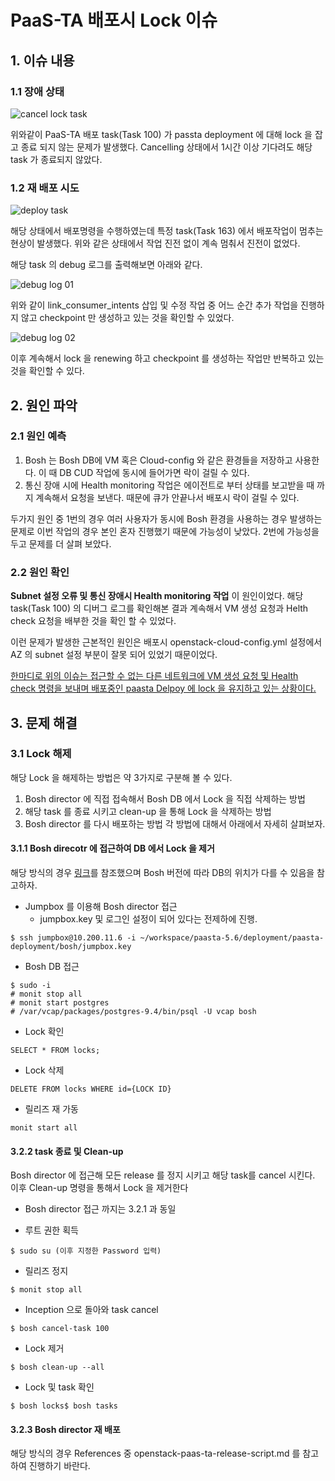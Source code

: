 # PaaS-TA 배포시 Lock 이슈

## 1. 이슈 내용

### 1.1 장애 상태

![cancel lock task](img/lock1)

위와같이 PaaS-TA 배포 task(Task 100) 가 passta deployment 에 대해 lock 을 잡고 종료 되지 않는 문제가 발생했다. Cancelling 상태에서 1시간 이상 기다려도 해당 task 가 종료되지 않았다.

### 1.2 재 배포 시도

![deploy task](C:\Users\Revit002\Desktop\KakaoTalk_20210712_130844430.png)

해당 상태에서 배포명령을 수행하였는데 특정 task(Task 163) 에서 배포작업이 멈추는 현상이 발생했다. 위와 같은 상태에서 작업 진전 없이 계속 멈춰서 진전이 없었다.

해당 task 의 debug 로그를 출력해보면 아래와 같다.

![debug log 01](C:\Users\Revit002\Desktop\KakaoTalk_20210712_131003386.png)

위와 같이 link_consumer_intents 삽입 및 수정 작업 중 어느 순간 추가 작업을 진행하지 않고 checkpoint 만 생성하고 있는 것을 확인할 수 있었다.

![debug log 02](C:\Users\Revit002\Desktop\KakaoTalk_20210712_131114726.png)

이후 계속해서 lock 을 renewing 하고 checkpoint 를 생성하는 작업만 반복하고 있는 것을 확인할 수 있다.

## 2. 원인 파악

### 2.1 원인 예측

1. Bosh 는 Bosh DB에 VM 혹은 Cloud-config 와 같은 환경들을 저장하고 사용한다. 이 때 DB CUD 작업에 동시에 들어가면 락이 걸릴 수 있다.
2. 통신 장애 시에 Health monitoring 작업은 에이전트로 부터 상태를 보고받을 때 까지 계속해서 요청을 보낸다. 때문에 큐가 안끝나서 배포시 락이 걸릴 수 있다.

두가지 원인 중 1번의 경우 여러 사용자가 동시에 Bosh 환경을 사용하는 경우 발생하는 문제로 이번 작업의 경우 본인 혼자 진행했기 때문에 가능성이 낮았다. 2번에 가능성을 두고 문제를 더 살펴 보았다.

### 2.2 원인 확인

**Subnet  설정 오류 및 통신 장애시 Health monitoring 작업** 이 원인이었다. 해당 task(Task 100) 의 디버그 로그를 확인해본 결과 계속해서 VM 생성 요청과 Helth check 요청을 배부한 것을 확인 할 수 있었다.

이런 문제가 발생한 근본적인 원인은 배포시 openstack-cloud-config.yml 설정에서 AZ 의 subnet 설정 부분이 잘못 되어 있었기 때문이었다.

<u>한마디로 위의 이슈는 접근할 수 없는 다른 네트워크에 VM 생성 요청 및 Health check 명령을 보내며 배포중인 paasta Delpoy 에 lock 을 유지하고 있는 상황이다.</u>

## 3. 문제 해결

### 3.1 Lock 해제

해당 Lock 을 해제하는 방법은 약 3가지로 구분해 볼 수 있다.

1. Bosh director 에 직접 접속해서 Bosh DB 에서 Lock 을 직접 삭제하는 방법
2. 해당 task 를 종료 시키고 clean-up 을 통해 Lock 을 삭제하는 방법
3. Bosh director 를 다시 배포하는 방법
    각 방법에 대해서 아래에서 자세히 살펴보자.

#### 3.1.1 Bosh direcotr 에 접근하여 DB 에서 Lock 을 제거

해당 방식의 경우 [링크](https://www.starkandwayne.com/blog/unlocking-bosh-locks/)를 참조했으며 Bosh 버전에 따라 DB의 위치가 다를 수 있음을 참고하자.

- Jumpbox 를 이용해 Bosh director 접근
    + jumpbox.key 및 로그인 설정이 되어 있다는 전제하에 진행.

```
$ ssh jumpbox@10.200.11.6 -i ~/workspace/paasta-5.6/deployment/paasta-deployment/bosh/jumpbox.key
```

- Bosh DB 접근

```
$ sudo -i
# monit stop all
# monit start postgres
# /var/vcap/packages/postgres-9.4/bin/psql -U vcap bosh
```

- Lock 확인

```
SELECT * FROM locks;
```

- Lock 삭제

```
DELETE FROM locks WHERE id={LOCK ID}
```

- 릴리즈 재 가동

```
monit start all
```

#### 3.2.2 task 종료 및 Clean-up

Bosh director 에 접근해 모든 release 를 정지 시키고 해당 task를 cancel 시킨다. 이후 Clean-up 명령을 통해서 Lock 을 제거한다

- Bosh director 접근 까지는 3.2.1 과 동일

- 루트 권한 획득

```
$ sudo su (이후 지정한 Password 입력)
```

- 릴리즈 정지

```
$ monit stop all
```

- Inception 으로 돌아와 task cancel

```
$ bosh cancel-task 100
```

- Lock 제거

```
$ bosh clean-up --all
```

- Lock 및 task 확인

```
$ bosh locks$ bosh tasks
```

#### 3.2.3 Bosh director 재 배포

해당 방식의 경우 References 중 openstack-paas-ta-release-script.md 를 참고하여 진행하기 바란다.
